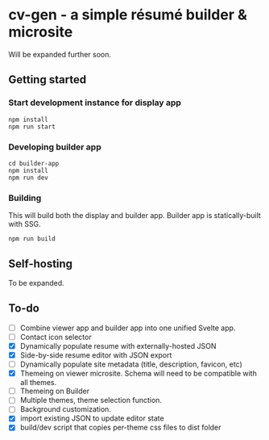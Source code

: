 # cv-gen - a simple résumé builder & microsite

Will be expanded further soon.

## Getting started

### Start development instance for display app

```
npm install
npm run start
```

### Developing builder app

```
cd builder-app
npm install
npm run dev
```

### Building

This will build both the display and builder app. Builder app is statically-built with SSG.

```
npm run build
```

## Self-hosting

To be expanded.

## To-do

- [ ] Combine viewer app and builder app into one unified Svelte app.
- [ ] Contact icon selector
- [x] Dynamically populate resume with externally-hosted JSON
- [x] Side-by-side resume editor with JSON export
- [ ] Dynamically populate site metadata (title, description, favicon, etc)
- [x] Themeing on viewer microsite. Schema will need to be compatible with all themes.
- [ ] Themeing on Builder
- [ ] Multiple themes, theme selection function.
- [ ] Background customization.
- [x] import existing JSON to update editor state
- [x] build/dev script that copies per-theme css files to dist folder
